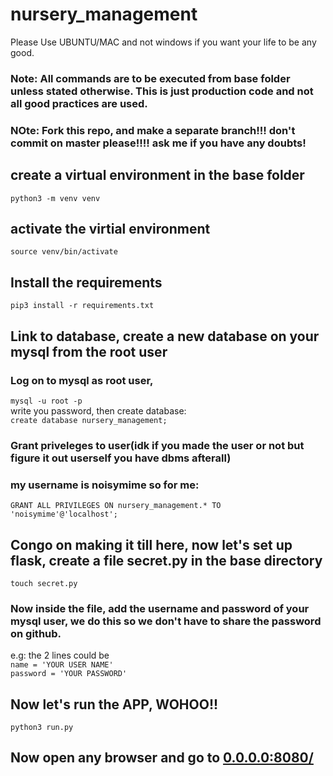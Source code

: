 # nursery_management

Please Use UBUNTU/MAC and not windows if you want your life to be any good.

### Note: All commands are to be executed from base folder unless stated otherwise. This is just production code and not all good practices are used.

### NOte: Fork this repo, and make a separate branch!!! don't commit on master please!!!! ask me if you have any doubts!

## create a virtual environment in the base folder
`python3 -m venv venv`

## activate the virtial environment
`source venv/bin/activate`

## Install the requirements
`pip3 install -r requirements.txt`

## Link to database, create a new database on your mysql from the root user
### Log on to mysql as root user, 
`mysql -u root -p`
<br/>
write you password, then create database:
<br/>
`create database nursery_management;`

### Grant priveleges to user(idk if you made the user or not but figure it out userself you have dbms afterall)
### my username is noisymime so for me:
`GRANT ALL PRIVILEGES ON nursery_management.* TO 'noisymime'@'localhost';`

## Congo on making it till here, now let's set up flask, create a file secret.py in the base directory
`touch secret.py`
### Now inside the file, add the username and password of your mysql user, we do this so we don't have to share the password on github.
e.g: the 2 lines could be
<br/>
`name = 'YOUR USER NAME'`
<br/>
`password = 'YOUR PASSWORD'`

## Now let's run the APP, WOHOO!!
`python3 run.py`

## Now open any browser and go to [0.0.0.0:8080/](0.0.0.0:8080/)
